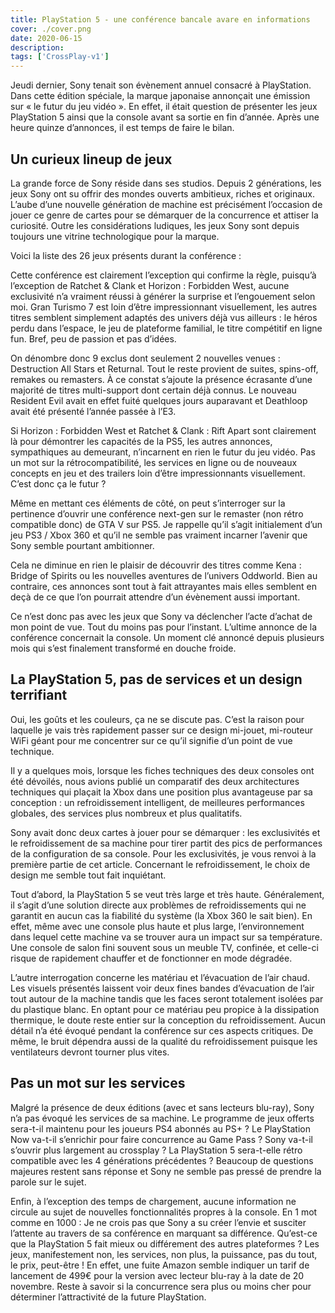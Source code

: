 ```yaml
---
title: PlayStation 5 - une conférence bancale avare en informations
cover: ./cover.png
date: 2020-06-15
description: 
tags: ['CrossPlay-v1']
---
```

Jeudi dernier, Sony tenait son évènement annuel consacré à PlayStation. Dans cette édition spéciale, la marque japonaise annonçait une émission sur « le futur du jeu vidéo ». En effet, il était question de présenter les jeux PlayStation 5 ainsi que la console avant sa sortie en fin d’année. Après une heure quinze d’annonces, il est temps de faire le bilan.

## Un curieux lineup de jeux
La grande force de Sony réside dans ses studios. Depuis 2 générations, les jeux Sony ont su offrir des mondes ouverts ambitieux, riches et originaux. L’aube d’une nouvelle génération de machine est précisément l’occasion de jouer ce genre de cartes pour se démarquer de la concurrence et attiser la curiosité. Outre les considérations ludiques, les jeux Sony sont depuis toujours une vitrine technologique pour la marque.

Voici la liste des 26 jeux présents durant la conférence :

Cette conférence est clairement l’exception qui confirme la règle, puisqu’à l’exception de Ratchet & Clank et Horizon : Forbidden West, aucune exclusivité n’a vraiment réussi à générer la surprise et l’engouement selon moi. Gran Turismo 7 est loin d’être impressionnant visuellement, les autres titres semblent simplement adaptés des univers déjà vus ailleurs : le héros perdu dans l’espace, le jeu de plateforme familial, le titre compétitif en ligne fun. Bref, peu de passion et pas d’idées.

On dénombre donc 9 exclus dont seulement 2 nouvelles venues : Destruction All Stars et Returnal. Tout le reste provient de suites, spins-off, remakes ou remasters. À ce constat s’ajoute la présence écrasante d’une majorité de titres multi-support dont certain déjà connus. Le nouveau Resident Evil avait en effet fuité quelques jours auparavant et Deathloop avait été présenté l’année passée à l’E3.

Si Horizon : Forbidden West et Ratchet & Clank : Rift Apart sont clairement là pour démontrer les capacités de la PS5, les autres annonces, sympathiques au demeurant, n’incarnent en rien le futur du jeu vidéo. Pas un mot sur la rétrocompatibilité, les services en ligne ou de nouveaux concepts en jeu et des trailers loin d’être impressionnants visuellement. C’est donc ça le futur ?

Même en mettant ces éléments de côté, on peut s’interroger sur la pertinence d’ouvrir une conférence next-gen sur le remaster (non rétro compatible donc) de GTA V sur PS5. Je rappelle qu’il s’agit initialement d’un jeu PS3 / Xbox 360 et qu’il ne semble pas vraiment incarner l’avenir que Sony semble pourtant ambitionner.

Cela ne diminue en rien le plaisir de découvrir des titres comme Kena : Bridge of Spirits ou les nouvelles aventures de l’univers Oddworld. Bien au contraire, ces annonces sont tout à fait attrayantes mais elles semblent en deçà de ce que l’on pourrait attendre d’un évènement aussi important.

Ce n’est donc pas avec les jeux que Sony va déclencher l’acte d’achat de mon point de vue. Tout du moins pas pour l’instant. L’ultime annonce de la conférence concernait la console. Un moment clé annoncé depuis plusieurs mois qui s’est finalement transformé en douche froide.

## La PlayStation 5, pas de services et un design terrifiant
Oui, les goûts et les couleurs, ça ne se discute pas. C’est la raison pour laquelle je vais très rapidement passer sur ce design mi-jouet, mi-routeur WiFi géant pour me concentrer sur ce qu’il signifie d’un point de vue technique.

Il y a quelques mois, lorsque les fiches techniques des deux consoles ont été dévoilés, nous avions publié un comparatif des deux architectures techniques qui plaçait la Xbox dans une position plus avantageuse par sa conception : un refroidissement intelligent, de meilleures performances globales, des services plus nombreux et plus qualitatifs.

Sony avait donc deux cartes à jouer pour se démarquer : les exclusivités et le refroidissement de sa machine pour tirer partit des pics de performances de la configuration de sa console. Pour les exclusivités, je vous renvoi à la première partie de cet article. Concernant le refroidissement, le choix de design me semble tout fait inquiétant.

Tout d’abord, la PlayStation 5 se veut très large et très haute. Généralement, il s’agit d’une solution directe aux problèmes de refroidissements qui ne garantit en aucun cas la fiabilité du système (la Xbox 360 le sait bien). En effet, même avec une console plus haute et plus large, l’environnement dans lequel cette machine va se trouver aura un impact sur sa température. Une console de salon fini souvent sous un meuble TV, confinée, et celle-ci risque de rapidement chauffer et de fonctionner en mode dégradée.

L’autre interrogation concerne les matériau et l’évacuation de l’air chaud. Les visuels présentés laissent voir deux fines bandes d’évacuation de l’air tout autour de la machine tandis que les faces seront totalement isolées par du plastique blanc. En optant pour ce matériau peu propice à la dissipation thermique, le doute reste entier sur la conception du refroidissement. Aucun détail n’a été évoqué pendant la conférence sur ces aspects critiques. De même, le bruit dépendra aussi de la qualité du refroidissement puisque les ventilateurs devront tourner plus vites.

## Pas un mot sur les services
Malgré la présence de deux éditions (avec et sans lecteurs blu-ray), Sony n’a pas évoqué les services de sa machine. Le programme de jeux offerts sera-t-il maintenu pour les joueurs PS4 abonnés au PS+ ? Le PlayStation Now va-t-il s’enrichir pour faire concurrence au Game Pass ? Sony va-t-il s’ouvrir plus largement au crossplay ? La PlayStation 5 sera-t-elle rétro compatible avec les 4 générations précédentes ? Beaucoup de questions majeures restent sans réponse et Sony ne semble pas pressé de prendre la parole sur le sujet.

Enfin, à l’exception des temps de chargement, aucune information ne circule au sujet de nouvelles fonctionnalités propres à la console. En 1 mot comme en 1000 : Je ne crois pas que Sony a su créer l’envie et susciter l’attente au travers de sa conférence en marquant sa différence. Qu’est-ce que la PlayStation 5 fait mieux ou différement des autres plateformes ? Les jeux, manifestement non, les services, non plus, la puissance, pas du tout, le prix, peut-être ! En effet, une fuite Amazon semble indiquer un tarif de lancement de 499€ pour la version avec lecteur blu-ray à la date de 20 novembre. Reste à savoir si la concurrence sera plus ou moins cher pour déterminer l’attractivité de la future PlayStation.

